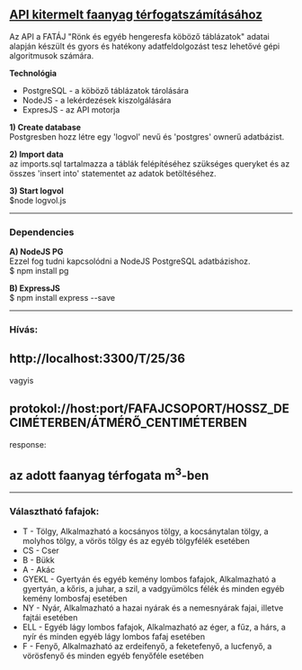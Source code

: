 <u><h2>API kitermelt faanyag térfogatszámításához</h2></u>

Az API a FATÁJ "Rönk és egyéb hengeresfa köböző táblázatok" adatai alapján készült és gyors és hatékony adatfeldolgozást tesz lehetővé gépi algoritmusok számára.

<b>Technológia</b>
<ul>

<li>PostgreSQL - a köböző táblázatok tárolására</li>
<li>NodeJS - a lekérdezések kiszolgálására</li>
<li>ExpresJS - az API motorja</li>
</ul>


<b>1) Create database</b><br>
Postgresben hozz létre egy 'logvol' nevű és 'postgres' ownerű adatbázist.

<b>2) Import data</b><br>
az imports.sql tartalmazza a táblák felépítéséhez szükséges queryket és az összes 'insert into' statementet az adatok betöltéséhez.

<b>3) Start logvol</b><br>
$node logvol.js
<hr>
<h3>Dependencies</h3>
<b>A) NodeJS PG</b><br>
Ezzel fog tudni kapcsolódni a NodeJS PostgreSQL adatbázishoz.<br>
$ npm install pg

<b>B) ExpressJS</b><br>
$ npm install express --save
<hr>
<h3>Hívás:</h3>

<h2>http://localhost:3300/T/25/36</h2>
vagyis
<h2>protokol://host:port/FAFAJCSOPORT/HOSSZ_DECIMÉTERBEN/ÁTMÉRŐ_CENTIMÉTERBEN</h2>
response: <br>
<h2>az adott faanyag térfogata m<sup>3</sup>-ben</h2>
<hr>
<h3>Választható fafajok:</h3>
<ul>

<li>T - Tölgy, Alkalmazható
a kocsányos tölgy,
a kocsánytalan tölgy,
a molyhos tölgy,
a vörös tölgy és
az egyéb tölgyfélék esetében</li>
<li>CS - Cser</li>
<li>B - Bükk</li>
<li>A - Akác</li>
  <li>GYEKL - Gyertyán és egyéb kemény lombos fafajok, Alkalmazható
a gyertyán,
a kőris,
a juhar,
a szil,
a vadgyümölcs félék és
minden egyéb kemény lombosfaj esetében</li>
  <li>NY - Nyár, Alkalmazható
a hazai nyárak és
a nemesnyárak fajai, illetve fajtái esetében</li>
  <li>ELL - Egyéb lágy lombos fafajok, Alkalmazható
az éger,
a fűz,
a hárs,
a nyír és
minden egyéb lágy lombos fafaj esetében</li>
  <li>F - Fenyő, Alkalmazható
az erdeifenyő,
a feketefenyő,
a lucfenyő,
a vörösfenyő és
minden egyéb fenyőféle esetében</li>
</ul>
